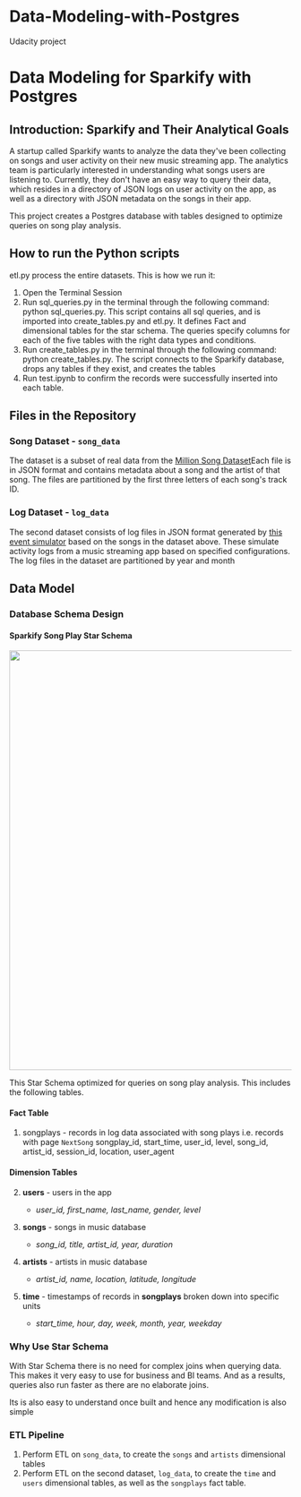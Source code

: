 # Data-Modeling-with-Postgres
Udacity project

# Data Modeling for Sparkify with Postgres

## Introduction: Sparkify and Their Analytical Goals

A startup called Sparkify wants to analyze the data they've been collecting on songs and user activity on their new music streaming app. The analytics team is particularly interested in understanding what songs users are listening to. Currently, they don't have an easy way to query their data, which resides in a directory of JSON logs on user activity on the app, as well as a directory with JSON metadata on the songs in their app.

This project creates a Postgres database with tables designed to optimize queries on song play analysis. 


## How to run the Python scripts
etl.py process the entire datasets. This is how we run it:
1. Open the Terminal Session
2. Run sql_queries.py in the terminal through the following command: python sql_queries.py. This script contains all sql queries, and is imported into create_tables.py and etl.py. It defines Fact and dimensional tables for the star schema. The queries specify  columns for each of the five tables with the right data types and conditions. 
3. Run create_tables.py in the terminal through the following command: python create_tables.py. The script connects to the Sparkify database, drops any tables if they exist, and creates the tables
4. Run test.ipynb to confirm the records were successfully inserted into each table.

## Files in the Repository

### Song Dataset - `song_data`
The dataset is a subset of real data from the [Million Song Dataset](http://millionsongdataset.com/)Each file is in JSON format and contains metadata about a song and the artist of that song. The files are partitioned by the first three letters of each song's track ID. 

### Log Dataset - `log_data`
The second dataset consists of log files in JSON format generated by [this event simulator](https://github.com/Interana/eventsim) based on the songs in the dataset above. These simulate activity logs from a music streaming app based on specified configurations. The log files in the dataset are partitioned by year and month

## Data Model 

### Database Schema Design 

#### Sparkify Song Play Star Schema

<img src="[data/Star_Schema.png](https://drive.google.com/file/d/10QKHQ9OUdW4Jj_1dyUL7VsvLPW_hMPu_/view?usp=sharing)" width="750" height="750">

This Star Schema optimized for queries on song play analysis. This includes the following tables.

#### Fact Table
1. songplays - records in log data associated with song plays i.e. records with page `NextSong`
songplay_id, start_time, user_id, level, song_id, artist_id, session_id, location, user_agent

#### Dimension Tables
2. **users** - users in the app
    - *user_id, first_name, last_name, gender, level*

3. **songs** - songs in music database
    - *song_id, title, artist_id, year, duration*

4. **artists** - artists in music database
    - *artist_id, name, location, latitude, longitude*

5. **time** - timestamps of records in **songplays** broken down into specific units
    - *start_time, hour, day, week, month, year, weekday*

### Why Use Star Schema
With Star Schema there is no need for complex joins when querying data. This makes it very easy to use for business and BI teams. And as a results, queries also run faster as there are no elaborate joins. 

Its is also easy to understand once built and hence any modification is also simple

### ETL Pipeline
1. Perform ETL on `song_data`, to create the `songs` and `artists` dimensional tables
2. Perform ETL on the second dataset, `log_data`, to create the `time` and `users` dimensional tables, as well as the `songplays` fact table.
